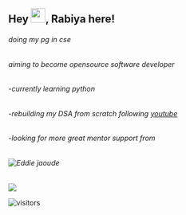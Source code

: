 ## Hey <img src="https://github.com/TheDudeThatCode/TheDudeThatCode/blob/master/Assets/Hi.gif" width="29px">, Rabiya here! 
###### *doing my pg in cse*
###### *aiming to become opensource software developer*
###### -currently learning python
###### -rebuilding my DSA from scratch following [youtube](https://www.youtube.com/watch?v=wn49bJOYAZM&list=PL9gnSGHSqcnr_DxHsP7AW9ftq0AtAyYqJ)
###### -looking for more great mentor support from 
###### ![Eddie jaoude](https://d1aettbyeyfilo.cloudfront.net/eddiejaoude/15861346_5ff10ff018976_speaker_copy.jpg)

<p>
  <img 
   src="https://github-readme-stats.vercel.app/api?username=Rabiyaquadri&show_icons=true&theme=cobalt" 
/>
  </p>
  
  ![visitors](https://visitor-badge.laobi.icu/badge?page_id=Rabiyaquadri.Rabiyaquadri)
<!--
**Rabiyaquadri/Rabiyaquadri** is a ✨ _special_ ✨ repository because its `README.md` (this file) appears on your GitHub profile.

Here are some ideas to get you started:

- 🔭 I’m currently working on ...
- 🌱 I’m currently learning ...
- 👯 I’m looking to collaborate on ...
- 🤔 I’m looking for help with ...
- 💬 Ask me about ...
- 📫 How to reach me: ...
- 😄 Pronouns: ...
- ⚡ Fun fact: ...
-->
